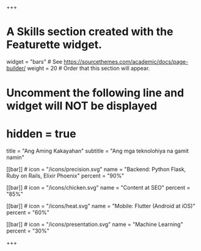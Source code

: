+++
# A Skills section created with the Featurette widget.
widget = "bars"  # See https://sourcethemes.com/academic/docs/page-builder/
weight = 20  # Order that this section will appear.

# Uncomment the following line and widget will NOT be displayed
# hidden = true

title = "Ang Aming Kakayahan"
subtitle = "Ang mga teknolohiya na gamit namin"

[[bar]]
	# icon = "/icons/precision.svg"
	name = "Backend: Python Flask, Ruby on Rails, Elixir Phoenix"
	percent = "90%"

[[bar]]
	# icon = "/icons/chicken.svg"
	name = "Content at SEO"
	percent = "85%"

[[bar]]
	# icon = "/icons/heat.svg"
	name = "Mobile: Flutter (Android at iOS)"
	percent = "60%"

[[bar]]
	# icon = "/icons/presentation.svg"
	name = "Machine Learning"
	percent = "30%"	

+++

